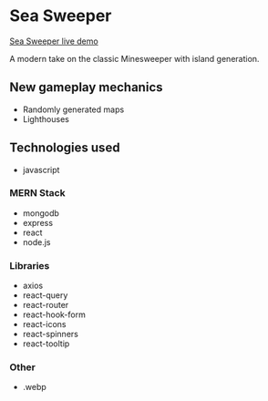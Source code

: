# Sea Sweeper

[Sea Sweeper live demo](https://www.seasweeper.herokuapp.com)

A modern take on the classic Minesweeper with island generation.

## New gameplay mechanics

- Randomly generated maps
- Lighthouses

## Technologies used

- javascript

### MERN Stack

- mongodb
- express
- react
- node.js

### Libraries

- axios
- react-query
- react-router
- react-hook-form
- react-icons
- react-spinners
- react-tooltip

### Other

- .webp
